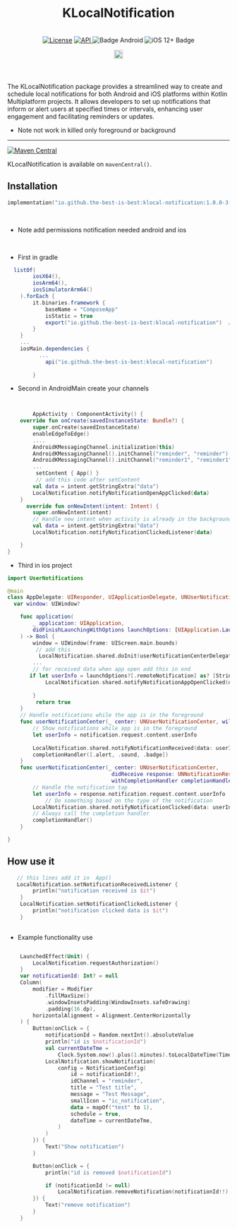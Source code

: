 <h1 align="center">KLocalNotification</h1><br>
<div align="center">
<a href="https://opensource.org/licenses/Apache-2.0"><img alt="License" src="https://img.shields.io/badge/License-Apache%202.0-blue.svg"/></a>
<a href="https://android-arsenal.com/api?level=23" rel="nofollow">
    <img alt="API" src="https://img.shields.io/badge/API-23%2B-brightgreen.svg?style=flat" style="max-width: 100%;">
</a>
  <img src="https://img.shields.io/badge/Platform-Android-brightgreen.svg?logo=android" alt="Badge Android" />
  <img src="https://img.shields.io/badge/iOS-12%2B-blue.svg?logo=apple" alt="iOS 12+ Badge" />

<a href="https://github.com/the-best-is-best/"><img alt="Profile" src="https://img.shields.io/badge/github-%23181717.svg?&style=for-the-badge&logo=github&logoColor=white" height="20"/></a>
</div>

<br>

###

The KLocalNotification package provides a streamlined way to create and schedule local notifications
for both Android and iOS platforms within Kotlin Multiplatform projects. It allows developers to set
up notifications that inform or alert users at specified times or intervals, enhancing user
engagement and facilitating reminders or updates.

- Note not work in killed only foreground or background

<hr>

[![Maven Central](https://img.shields.io/maven-central/v/io.github.the-best-is-best/klocal-notification)](https://central.sonatype.com/artifact/io.github.the-best-is-best/klocal-notification)

KLocalNotification is available on `mavenCentral()`.

## Installation

```kotlin
implementation("io.github.the-best-is-best:klocal-notification:1.0.0-3-rc")
```

<br>

- Note add permissions notification needed android and ios

<br>

- First in gradle

```gradle
  listOf(
        iosX64(),
        iosArm64(),
        iosSimulatorArm64()
    ).forEach {
        it.binaries.framework {
            baseName = "ComposeApp"
            isStatic = true
            export("io.github.the-best-is-best:klocal-notification")  // Export KLocalNotification so it's available in the framework
        }
    }
    ...
    iosMain.dependencies {
          ...
            api("io.github.the-best-is-best:klocal-notification")
        
        }
```

- Second in AndroidMain create your channels

```kotlin
       

        AppActivity : ComponentActivity() {
    override fun onCreate(savedInstanceState: Bundle?) {
        super.onCreate(savedInstanceState)
        enableEdgeToEdge()
        ....
        AndroidKMessagingChannel.initialization(this)
        AndroidKMessagingChannel().initChannel("reminder", "reminder")
        AndroidKMessagingChannel().initChannel("reminder1", "reminder1") 
        ...
         setContent { App() }
         // add this code after setContent
        val data = intent.getStringExtra("data")
        LocalNotification.notifyNotificationOpenAppClicked(data)
    }
      override fun onNewIntent(intent: Intent) {
        super.onNewIntent(intent)
        // Handle new intent when activity is already in the background
        val data = intent.getStringExtra("data")
        LocalNotification.notifyNotificationClickedListener(data)

    }
}
```

- Third in ios project

```swift
import UserNotifications

@main
class AppDelegate: UIResponder, UIApplicationDelegate, UNUserNotificationCenterDelegate {
  var window: UIWindow?

    func application(
        _ application: UIApplication,
        didFinishLaunchingWithOptions launchOptions: [UIApplication.LaunchOptionsKey: Any]?
    ) -> Bool {
        window = UIWindow(frame: UIScreen.main.bounds)
         // add this
          LocalNotification.shared.doInit(userNotificationCenterDelegate: self)
        ...
        // for received data when app open add this in end
       if let userInfo = launchOptions?[.remoteNotification] as? [String: AnyObject] {
            LocalNotification.shared.notifyNotificationAppOpenClicked(data: userInfo)
            
        }
         return true
    }
    // Handle notifications while the app is in the foreground
    func userNotificationCenter(_ center: UNUserNotificationCenter, willPresent notification: UNNotification, withCompletionHandler completionHandler: @escaping (UNNotificationPresentationOptions) -> Void) {
        // Show notifications while app is in the foreground
        let userInfo = notification.request.content.userInfo
        
        LocalNotification.shared.notifyNotificationReceived(data: userInfo)
        completionHandler([.alert, .sound, .badge])
    }
    func userNotificationCenter(_ center: UNUserNotificationCenter,
                                 didReceive response: UNNotificationResponse,
                                 withCompletionHandler completionHandler: @escaping () -> Void) {
        // Handle the notification tap
        let userInfo = response.notification.request.content.userInfo
            // Do something based on the type of the notification
        LocalNotification.shared.notifyNotificationClicked(data: userInfo)
        // Always call the completion handler
        completionHandler()
    }

}
```

## How use it

```kotlin
   // this lines add it in  App()
   LocalNotification.setNotificationReceivedListener {
        println("notification received is $it")
    }
    LocalNotification.setNotificationClickedListener {
        println("notification clicked data is $it")
    }
    
```

- Example functionality use

```kotlin

    LaunchedEffect(Unit) {
        LocalNotification.requestAuthorization()
    }
    var notificationId: Int? = null
    Column(
        modifier = Modifier
            .fillMaxSize()
            .windowInsetsPadding(WindowInsets.safeDrawing)
            .padding(16.dp),
        horizontalAlignment = Alignment.CenterHorizontally
    ) {
        Button(onClick = {
            notificationId = Random.nextInt().absoluteValue
            println("id is $notificationId")
            val currentDateTme =
                Clock.System.now().plus(1.minutes).toLocalDateTime(TimeZone.currentSystemDefault())
            LocalNotification.showNotification(
                config = NotificationConfig(
                    id = notificationId!!,
                    idChannel = "reminder",
                    title = "Test title",
                    message = "Test Message",
                    smallIcon = "ic_notification",
                    data = mapOf("test" to 1),
                    schedule = true,
                    dateTime = currentDateTme,
                )
            )
        }) {
            Text("Show notification")
        }

        Button(onClick = {
            println("id is removed $notificationId")

            if (notificationId != null)
                LocalNotification.removeNotification(notificationId!!)
        }) {
            Text("remove notification")
        }
    }  
```
